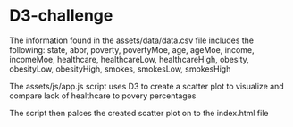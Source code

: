 # D3-challenge

The information found in the assets/data/data.csv file includes the following: 
state, abbr, poverty, povertyMoe, age, ageMoe, income, incomeMoe, healthcare, healthcareLow, healthcareHigh, obesity, obesityLow, obesityHigh, smokes, smokesLow, smokesHigh

The assets/js/app.js script uses D3 to create a scatter plot to visualize and compare lack of healthcare to povery percentages

The script then palces the created scatter plot on to the index.html file
